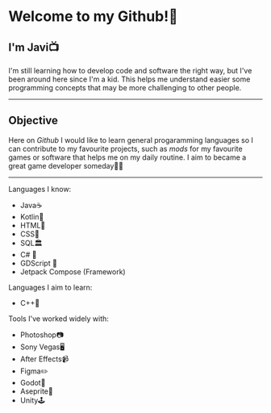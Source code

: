 # **Welcome to my Github!💫**

 ## I'm Javi📺
I'm still learning how to develop code and software the right way, but I've been around here since I'm a kid. This helps me understand easier some programming concepts that may be more challenging to other people.
***
 ## Objective
Here on _Github_ I would like to learn general progaramming languages so I can contribute to my favourite projects, such as _mods_ for my favourite games or software that helps me on my daily routine.
I aim to became a great game developer someday🎯👾
***

Languages I know:
- Java☕
- Kotlin📱
- HTML📃
- CSS🌈
- SQL🏛️
- C# 🛜
- GDScript 🤖
- Jetpack Compose (Framework)
  
Languages I aim to learn:
- C++🔢

Tools I've worked widely with:
- Photoshop📷
- Sony Vegas🖥️
- After Effects📹
- Figma✏️
- Godot👾
- Aseprite🎨
- Unity🕹️
